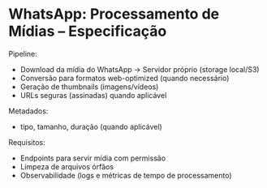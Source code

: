 # WhatsApp: Processamento de Mídias – Especificação

Pipeline:
- Download da mídia do WhatsApp → Servidor próprio (storage local/S3)
- Conversão para formatos web-optimized (quando necessário)
- Geração de thumbnails (imagens/vídeos)
- URLs seguras (assinadas) quando aplicável

Metadados:
- tipo, tamanho, duração (quando aplicável)

Requisitos:
- Endpoints para servir mídia com permissão
- Limpeza de arquivos órfãos
- Observabilidade (logs e métricas de tempo de processamento)
